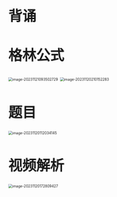 # 背诵



# 格林公式

<img src="https://cvp.oss-cn-shanghai.aliyuncs.com/picgo/202311210935883.png" alt="image-20231121093502729" style="zoom:50%;" />

<img src="https://cvp.oss-cn-shanghai.aliyuncs.com/picgo/202311202101455.png" alt="image-20231120210152283" style="zoom:50%;" />



# 题目

<img src="https://cvp.oss-cn-shanghai.aliyuncs.com/picgo/202311201120211.png" alt="image-20231120112034145" style="zoom:50%;" />



# 视频解析

<img src="https://cvp.oss-cn-shanghai.aliyuncs.com/picgo/202311201728874.png" alt="image-20231120172809427" style="zoom:50%;" />



